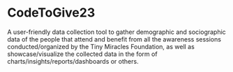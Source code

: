 # CodeToGive23
A user-friendly data collection tool to gather demographic and sociographic data of the people that attend and benefit from all the awareness sessions conducted/organized by the Tiny Miracles Foundation, as well as showcase/visualize the collected data in the form of charts/insights/reports/dashboards or others.
